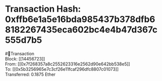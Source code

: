 
Transaction Hash: 0xffb6e1a5e16bda985437b378dfb68182267435eca602bc4e4b47d367c555d7b5
====================================================================================
  
#💸Transaction  
Block: [[14456723]]  
From: [[0x7f268357a8c2552623316e2562d90e642bb538e5]]  
To: [[0x5b3256965e7c3cf26e11fcaf296dfc8807c01073]]  
Transferred: 0.1875 Ether
